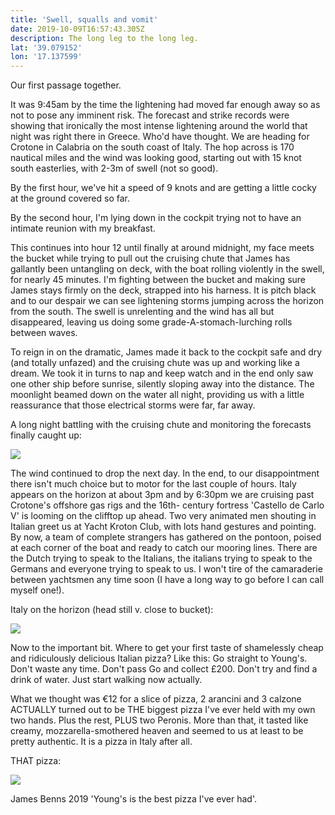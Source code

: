 ```yaml
---
title: 'Swell, squalls and vomit'
date: 2019-10-09T16:57:43.305Z
description: The long leg to the long leg.
lat: '39.079152'
lon: '17.137599'
---
```

Our first passage together. 

It was 9:45am by the time the lightening had moved far enough away so as not to pose any imminent risk. The forecast and strike records were showing that ironically the most intense lightening around the world that night was right there in Greece. Who'd have thought. We are heading for Crotone in Calabria on the south coast of Italy. The hop across is 170 nautical miles and the wind was looking good, starting out with 15 knot south easterlies, with 2-3m of swell (not so good).

By the first hour, we've hit a speed of 9 knots and are getting a little cocky at the ground covered so far.

By the second hour, I'm lying down in the cockpit trying not to have an intimate reunion with my breakfast. 

This continues into hour 12 until finally at around midnight, my face meets the bucket while trying to pull out the cruising chute that James has gallantly been untangling on deck, with the boat rolling violently in the swell, for nearly 45 minutes. I'm fighting between the bucket and making sure James stays firmly on the deck, strapped into his harness. It is pitch black and to our despair we can see lightening storms jumping across the horizon from the south. The swell is unrelenting and the wind has all but disappeared, leaving us doing some grade-A-stomach-lurching rolls between waves. 

To reign in on the dramatic, James made it back to the cockpit safe and dry (and totally unfazed) and the cruising chute was up and working like a dream. We took it in turns to nap and keep watch and in the end only saw one other ship before sunrise, silently sloping away into the distance. The moonlight beamed down on the water all night, providing us with a little reassurance that those electrical storms were far, far away. 

A long night battling with the cruising chute and monitoring the forecasts finally caught up:

![](/images/uploads/20191009_122146-1-.jpg)

The wind continued to drop the next day. In the end, to our disappointment there isn't much choice but to motor for the last couple of hours. Italy appears on the horizon at about 3pm and by 6:30pm we are cruising past Crotone's offshore gas rigs and the 16th- century fortress 'Castello de Carlo V' is looming on the clifftop up ahead. Two very animated men shouting in Italian greet us at Yacht Kroton Club, with lots hand gestures and pointing. By now, a team of complete strangers has gathered on the pontoon, poised at each corner of the boat and ready to catch our mooring lines. There are the Dutch trying to speak to the Italians, the italians trying to speak to the Germans and everyone trying to speak to us. I won't tire of the camaraderie between yachtsmen any time soon (I have a long way to go before I can call myself one!). 

Italy on the horizon (head still v. close to bucket):

![](/images/uploads/20191009_173823-1-.jpg)

Now to the important bit. Where to get your first taste of shamelessly cheap and ridiculously delicious Italian pizza? Like this: Go straight to Young's. Don't waste any time. Don't pass Go and collect £200. Don't try and find a drink of water. Just start walking now actually.

What we thought was €12 for a slice of pizza, 2 arancini and 3 calzone ACTUALLY turned out to be THE biggest pizza I've ever held with my own two hands. Plus the rest, PLUS two Peronis. More than that, it tasted like creamy, mozzarella-smothered heaven and seemed to us at least to be pretty authentic. It is a pizza in Italy after all.

THAT pizza:

![](/images/uploads/img-20191009-wa0004.jpg)

James Benns 2019 'Young's is the best pizza I've ever had'.
